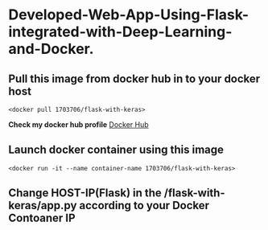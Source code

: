 # Developed-Web-App-Using-Flask-integrated-with-Deep-Learning-and-Docker.

## Pull this image from docker hub in to your docker host

`<docker pull 1703706/flask-with-keras>`

**Check my docker hub profile**  [Docker Hub](https://hub.docker.com/u/1703706)

## Launch docker container using this image
`<docker run -it --name container-name 1703706/flask-with-keras>`


## Change HOST-IP(Flask) in the /flask-with-keras/app.py according to your Docker Contoaner IP
